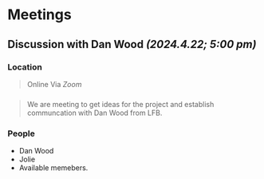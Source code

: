 # Meetings
<!-- 
Meeting Template:
## <Name> *(<Date>; <Start Time>)*
### Location
>
### Topic
> <Summary of meeting's objectives.>
### People
- <Name>
- <Name>
- <...>
- <Name>

Empty Template:
Meeting Template:
##  *(; )*
### Location
>
### Topic
> 
### People
- 

-->
## Discussion with Dan Wood  *(2024.4.22; 5:00 pm)*
### Location
> Online Via *Zoom*
### 
> We are meeting to get ideas for the project and
> establish communcation with Dan Wood from LFB.
### People
- Dan Wood
- Jolie
- Available memebers.
